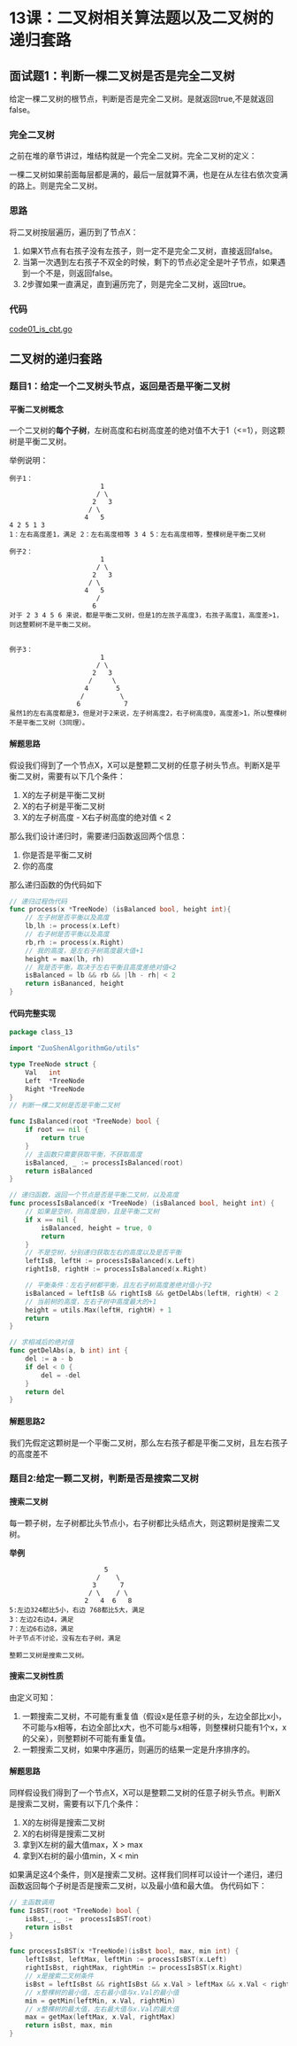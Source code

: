 
# 13课：二叉树相关算法题以及二叉树的递归套路


## 面试题1：判断一棵二叉树是否是完全二叉树
给定一棵二叉树的根节点，判断是否是完全二叉树。是就返回true,不是就返回false。

### 完全二叉树
之前在堆的章节讲过，堆结构就是一个完全二叉树。完全二叉树的定义： 

一棵二叉树如果前面每层都是满的，最后一层就算不满，也是在从左往右依次变满的路上。则是完全二叉树。

### 思路
将二叉树按层遍历，遍历到了节点X：
1. 如果X节点有右孩子没有左孩子，则一定不是完全二叉树，直接返回false。
2. 当第一次遇到左右孩子不双全的时候，剩下的节点必定全是叶子节点，如果遇到一个不是，则返回false。
3. 2步骤如果一直满足，直到遍历完了，则是完全二叉树，返回true。

### 代码

[code01_is_cbt.go](code01_is_cbt.go)

## 二叉树的递归套路

### 题目1：给定一个二叉树头节点，返回是否是平衡二叉树

#### 平衡二叉树概念
一个二叉树的**每个子树**，左树高度和右树高度差的绝对值不大于1（<=1），则这颗树是平衡二叉树。

举例说明：
``` 
例子1：
                       1
                      / \
                     2   3
                    / \
                   4   5
4 2 5 1 3
1：左右高度差1，满足 2：左右高度相等 3 4 5：左右高度相等，整棵树是平衡二叉树

例子2：                 
                       1
                      / \
                     2   3
                    / \
                   4   5
                      /
                     6
对于 2 3 4 5 6 来说，都是平衡二叉树，但是1的左孩子高度3，右孩子高度1，高度差>1，则这整颗树不是平衡二叉树。


例子3：                   
                       1
                      / \
                     2   3
                    /     \
                   4       5
                  /         \
                 6           7
虽然1的左右高度都是3，但是对于2来说，左子树高度2，右子树高度0，高度差>1，所以整棵树不是平衡二叉树（3同理）。
```

#### 解题思路
假设我们得到了一个节点X，X可以是整颗二叉树的任意子树头节点。判断X是平衡二叉树，需要有以下几个条件：
1. X的左子树是平衡二叉树
2. X的右子树是平衡二叉树
3. X的左子树高度 - X右子树高度的绝对值 < 2

那么我们设计递归时，需要递归函数返回两个信息：
1. 你是否是平衡二叉树
2. 你的高度

那么递归函数的伪代码如下
```go
// 递归过程伪代码
func process(x *TreeNode) (isBalanced bool, height int){
    // 左子树是否平衡以及高度
	lb,lh := process(x.Left)
    // 右子树是否平衡以及高度
	rb,rh := process(x.Right)
	// 我的高度，是左右子树高度最大值+1
    height = max(lh, rh)
	// 我是否平衡，取决于左右平衡且高度差绝对值<2
	isBalanced = lb && rb && |lh - rh| < 2
	return isBananced, height
}
```

#### 代码完整实现
```go
package class_13

import "ZuoShenAlgorithmGo/utils"

type TreeNode struct {
	Val   int
	Left  *TreeNode
	Right *TreeNode
}
// 判断一棵二叉树是否是平衡二叉树

func IsBalanced(root *TreeNode) bool {
	if root == nil {
		return true
	}
	// 主函数只需要获取平衡，不获取高度
	isBalanced, _ := processIsBalanced(root)
	return isBalanced
}

// 递归函数，返回一个节点是否是平衡二叉树，以及高度
func processIsBalanced(x *TreeNode) (isBalanced bool, height int) {
	// 如果是空树，则高度是0，且是平衡二叉树
	if x == nil {
		isBalanced, height = true, 0
		return
	}
	// 不是空树，分别递归获取左右的高度以及是否平衡
	leftIsB, leftH := processIsBalanced(x.Left)
	rightIsB, rightH := processIsBalanced(x.Right)

	// 平衡条件：左右子树都平衡，且左右子树高度差绝对值小于2
	isBalanced = leftIsB && rightIsB && getDelAbs(leftH, rightH) < 2
	// 当前树的高度，左右子树中高度最大的+1
	height = utils.Max(leftH, rightH) + 1
	return
}

// 求相减后的绝对值
func getDelAbs(a, b int) int {
	del := a - b
	if del < 0 {
		del = -del
	}
	return del
}
```

#### 解题思路2
我们先假定这颗树是一个平衡二叉树，那么左右孩子都是平衡二叉树，且左右孩子的高度差不

### 题目2:给定一颗二叉树，判断是否是搜索二叉树

#### 搜索二叉树
每一颗子树，左子树都比头节点小，右子树都比头结点大，则这颗树是搜索二叉树。

**举例**
```
                        5
                      /    \
                     3      7
                    / \    / \
                   2   4  6   8
5:左边324都比5小，右边 768都比5大，满足
3：左边2右边4，满足
7：左边6右边8，满足
叶子节点不讨论，没有左右子树，满足

整颗二叉树是搜索二叉树。
```

#### 搜索二叉树性质
由定义可知：
1. 一颗搜索二叉树，不可能有重复值（假设x是任意子树的头，左边全部比x小，不可能与x相等，右边全部比x大，也不可能与x相等，则整棵树只能有1个x，x的父亲），则整颗树不可能有重复值。
2. 一颗搜索二叉树，如果中序遍历，则遍历的结果一定是升序排序的。

#### 解题思路
同样假设我们得到了一个节点X，X可以是整颗二叉树的任意子树头节点。判断X是搜索二叉树，需要有以下几个条件：
1. X的左树得是搜索二叉树
2. X的右树得是搜索二叉树
3. 拿到X左树的最大值max，X > max
4. 拿到X右树的最小值min，X < min

如果满足这4个条件，则X是搜索二叉树。这样我们同样可以设计一个递归，递归函数返回每个子树是否是搜索二叉树，以及最小值和最大值。
伪代码如下：
```go
// 主函数调用
func IsBST(root *TreeNode) bool {
    isBst,_,_ :=  processIsBST(root)
    return isBst
}

func processIsBST(x *TreeNode)(isBst bool, max, min int) {
    leftIsBst, leftMax, leftMin := processIsBST(x.Left)
    rightIsBst, rightMax, rightMin := processIsBST(x.Right)
    // x是搜索二叉树条件
    isBst = leftIsBst && rightIsBst && x.Val > leftMax && x.Val < rightMin
    // x整棵树的最小值，左右最小值与x.Val的最小值
    min = getMin(leftMin, x.Val, rightMin)
    // x整棵树的最大值，左右最大值与x.Val的最大值
    max = getMax(leftMax, x.Val, rightMax)
    return isBst, max, min
}
```



